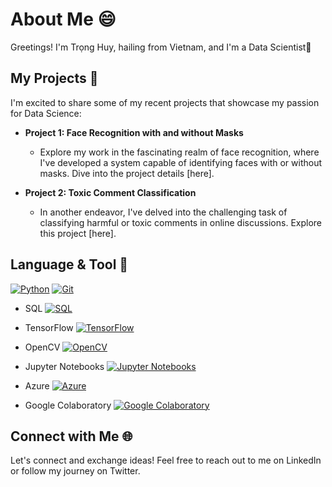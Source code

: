 # About Me 😄

Greetings! I'm Trọng Huy, hailing from Vietnam, and I'm a Data Scientist🚀

## My Projects 🌟

I'm excited to share some of my recent projects that showcase my passion for Data Science:

- **Project 1: Face Recognition with and without Masks**
  - Explore my work in the fascinating realm of face recognition, where I've developed a system capable of identifying faces with or without masks. Dive into the project details [here].

- **Project 2: Toxic Comment Classification**
  - In another endeavor, I've delved into the challenging task of classifying harmful or toxic comments in online discussions. Explore this project [here].

## Language & Tool 🌌
[![Python](https://www.python.org/static/img/python-logo@2x.png)](https://www.python.org/)
[![Git](https://cdnjs.cloudflare.com/ajax/libs/font-awesome/5.15.4/svgs/brands/git.svg)](https://git-scm.com/)

* SQL
[![SQL](https://img.shields.io/badge/sql-24CBE5?style=for-the-badge&logo=SQL)](https://www.w3schools.com/sql/)
* TensorFlow
[![TensorFlow](https://img.shields.io/badge/tensorflow-FF6F00?style=for-the-badge&logo=TensorFlow)](https://www.tensorflow.org/)
* OpenCV
[![OpenCV](https://img.shields.io/badge/opencv-%235272B4?style=for-the-badge&logo=OpenCV)](https://opencv.org/)

* Jupyter Notebooks
[![Jupyter Notebooks](https://img.shields.io/badge/jupyter-%23F37687?style=for-the-badge&logo=Jupyter)](https://jupyter.org/)
* Azure
[![Azure](https://img.shields.io/badge/azure-%230089D6?style=for-the-badge&logo=Azure)](https://azure.microsoft.com/en-us/)
* Google Colaboratory
[![Google Colaboratory](https://img.shields.io/badge/google--colaboratory-%234285F4?style=for-the-badge&logo=Google-Colaboratory)](https://colab.research.google.com/)

## Connect with Me 🌐

Let's connect and exchange ideas! Feel free to reach out to me on LinkedIn or follow my journey on Twitter.
